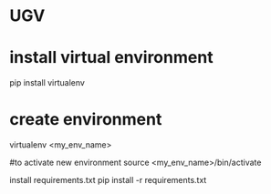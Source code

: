 # UGV
# install virtual environment
pip install virtualenv

# create environment
virtualenv <my_env_name>

#to activate new environment
source <my_env_name>/bin/activate

install requirements.txt
pip install -r requirements.txt

